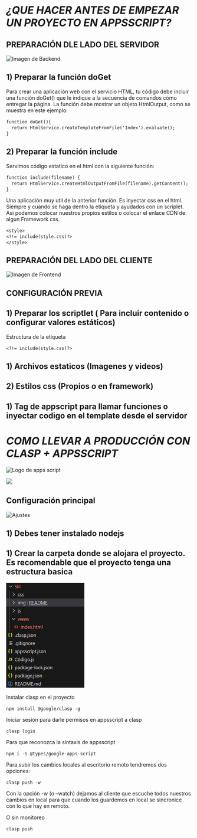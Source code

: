<em><h1>¿QUE HACER ANTES DE EMPEZAR UN PROYECTO EN APPSSCRIPT?</h1></em>


<h2>PREPARACIÓN DLE LADO DEL SERVIDOR</h2>

![Imagen de Backend](https://cdn-icons-png.flaticon.com/512/6213/6213731.png)
<h2>1) Preparar la función doGet</h2>

Para crear una aplicación web con el servicio HTML, tu código debe incluir una función doGet() que le indique a la secuencia de comandos cómo entregar la página. La función debe mostrar un objeto HtmlOutput, como se muestra en este ejemplo:
```
function doGet(){
  return HtmlService.createTemplateFromFile('Index').evaluate();
}
```
<h2>2) Preparar la función include</h2>

Servimos código estatico en el html con la siguiente función:
```
function include(filename) {
  return HtmlService.createHtmlOutputFromFile(filename).getContent();
}
```
Una aplicación muy util de la anterior función. Es inyectar css en el html. Siempre y cuando se haga dentro la etiqueta <style></style> y ayudados con un scriplet.
Asi podemos colocar nuestros propios estilos o colocar el enlace CDN de algun Framework css.
```
<style>
<?!= include(style.css)?>
</style>
```
<h2>PREPARACIÓN DEL LADO DEL CLIENTE</h2>

![Imagen de Frontend](https://aws-storage-aulab.s3.eu-south-1.amazonaws.com/aulabes/app/public/36/conversions/articoloweb-cover-cover.jpg)

<h2>CONFIGURACIÓN PREVIA</h2>
<h2>1) Preparar los scriptlet ( Para incluir contenido o configurar valores estáticos)</h2>

Estructura de la etiqueta
```
<?!= include(style.css)?>
```
<h2>1) Archivos estaticos (Imagenes y videos)</h2>
<h2>2) Estilos css (Propios o en framework)</h2>
<h2>1) Tag de appscript para llamar funciones o inyectar codigo en el template desde el servidor</h2>

<em><h1>COMO LLEVAR A PRODUCCIÓN CON CLASP + APPSSCRIPT</h1></em>

![Logo de apps script](https://hiviewsolutions.com/wp-content/uploads/2021/07/Apps-Script-min.png)


   <p align="left">
   <img src="https://img.shields.io/badge/STATUS-EN%20DESAROLLO-green">
   </p>


<h2>Configuración principal</h2>

![Ajustes](https://definicion.de/wp-content/uploads/2016/11/configuracion.png)

<h2>1) Debes tener instalado nodejs</h2>
<h2>1) Crear la carpeta donde se alojara el proyecto. Es recomendable que el proyecto tenga una estructura basica</h2>

![Alt text](/src/img/README/root_proyect.png)


Instalar clasp en el proyecto

```
npm install @google/clasp -g
```
Iniciar sesión para darle permisos en appsscript a clasp

```
clasp login
```
Para que reconozca la sintaxis de appsscript
```
npm i -S @types/google-apps-script
```


Para subir los cambios locales al escritorio remoto tendremos dos opciones:

```
clasp push -w
```
Con la opción -w (o –watch) dejamos al cliente que escuche todos nuestros cambios en local para que cuando los guardemos en local se sincronice con lo que hay en remoto.

O sin monitoreo

```
clasp push
```
